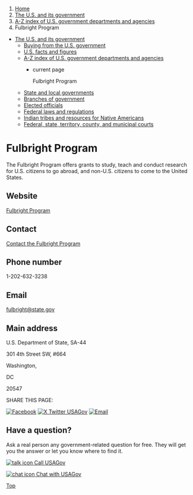 1. [Home](/)
2. [The U.S. and its government](/about-the-us)
3. [A-Z index of U.S. government departments and agencies](/agency-index)
4. Fulbright Program

* [The U.S. and its government](/about-the-us)
  + [Buying from the U.S. government](/buy-from-government)
  + [U.S. facts and figures](/facts-figures)
  + [A-Z index of U.S. government departments and agencies](/agency-index)
    - current page

      Fulbright Program
  + [State and local governments](/state-local-governments)
  + [Branches of government](/branches-of-government)
  + [Elected officials](/elected-officials)
  + [Federal laws and regulations](/laws-and-regulations)
  + [Indian tribes and resources for Native Americans](/tribes)
  + [Federal, state, territory, county, and municipal courts](/courts)

Fulbright Program
=================

The Fulbright Program offers grants to study, teach and conduct research for U.S. citizens to go abroad, and non-U.S. citizens to come to the United States.

Website
-------

[Fulbright Program](https://eca.state.gov/fulbright)

Contact
-------

[Contact the Fulbright Program](https://eca.state.gov/fulbright/contact-us)

Phone number
------------

1-202-632-3238

Email
-----

[fulbright@state.gov](mailto:fulbright@state.gov)

Main address
------------

U.S. Department of State, SA-44
  

301 4th Street SW, #664
  

Washington,

DC

20547

SHARE THIS PAGE:

[![Facebook](/themes/custom/usagov/images/social-media-icons/Facebook_Icon.svg)](https://www.facebook.com/sharer/sharer.php?u=https://www.usa.gov/agencies/fulbright-program&v=3)
[![X Twitter USAGov](/themes/custom/usagov/images/social-media-icons/X_Twitter_Icon.svg?version=2)](https://twitter.com/intent/tweet?source=webclient&text=https://www.usa.gov/agencies/fulbright-program)
[![Email](/themes/custom/usagov/images/social-media-icons/Email_Icon.svg?version=2)](mailto:?subject=https://www.usa.gov/agencies/fulbright-program)

Have a question?
----------------

Ask a real person any government-related question for free. They will get you the answer or let you know where to find it.

[![talk icon](/themes/custom/usagov/images/ICONS_talk.png)
Call USAGov](/phone)

[![chat icon](/themes/custom/usagov/images/ICONS_chat.png)
Chat with USAGov](/chat)

[Top](#main-content)
